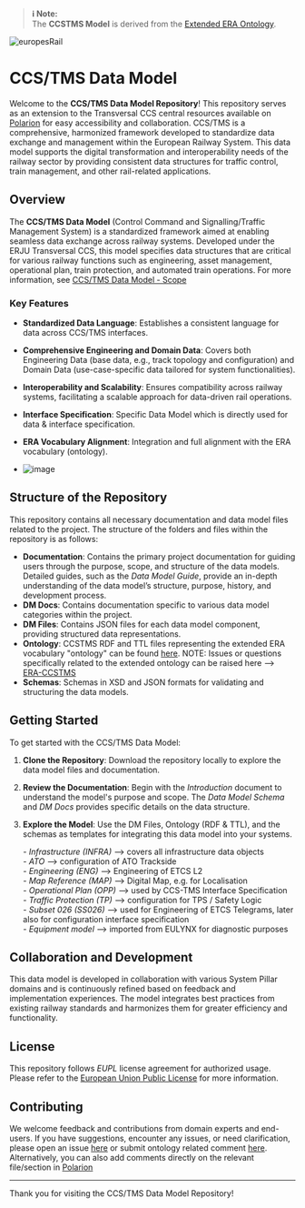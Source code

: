 > **ℹ️ Note:**  
> The **CCSTMS Model** is derived from the [Extended ERA Ontology](https://ext-era-doc.vercel.app/).


![europesRail](https://github.com/user-attachments/assets/1bdea4d1-6623-409d-bd40-17a2c865db76)


# CCS/TMS Data Model

Welcome to the **CCS/TMS Data Model Repository**! This repository serves as an extension to the Transversal CCS central resources available on [Polarion](https://polarion.rail-research.europa.eu/polarion/#/project/SPT2TS/wiki/TCCS%20SD1%20-%20Data%20Model/TCCS%20SD1%20-%20Data%20Model_INFRA) for easy accessibility and collaboration. CCS/TMS is a comprehensive, harmonized framework developed to standardize data exchange and management within the European Railway System. This data model supports the digital transformation and interoperability needs of the railway sector by providing consistent data structures for traffic control, train management, and other rail-related applications.

## Overview

The **CCS/TMS Data Model** (Control Command and Signalling/Traffic Management System) is a standardized framework aimed at enabling seamless data exchange across railway systems. Developed under the ERJU Transversal CCS, this model specifies data structures that are critical for various railway functions such as engineering, asset management, operational plan, train protection, and automated train operations. For more information, see [CCS/TMS Data Model - Scope](https://polarion.rail-research.europa.eu/polarion/#/project/SPT2TS/wiki/30%20SD1%20Deliverables/CCS_TMS%20Data%20Model%20-%20Scope%20and%20Approach%20for%20Collaboration%20and%20Specification) 

### Key Features

- **Standardized Data Language**: Establishes a consistent language for data across CCS/TMS interfaces.
- **Comprehensive Engineering and Domain Data**: Covers both Engineering Data (base data, e.g., track topology and configuration) and Domain Data (use-case-specific data tailored for system functionalities).
- **Interoperability and Scalability**: Ensures compatibility across railway systems, facilitating a scalable approach for data-driven rail operations.
- **Interface Specification**: Specific Data Model which is directly used for data & interface specification.
- **ERA Vocabulary Alignment**: Integration and full alignment with the ERA vocabulary (ontology).

- ![image](https://github.com/user-attachments/assets/4abf60b6-cce3-40c7-b983-e21b2df063fe)


## Structure of the Repository

This repository contains all necessary documentation and data model files related to the project. The structure of the folders and files within the repository is as follows:

- **Documentation**: Contains the primary project documentation for guiding users through the purpose, scope, and structure of the data models. Detailed guides, such as the *Data Model Guide*, provide an in-depth understanding of the data model’s structure, purpose, history, and development process.
- **DM Docs**: Contains documentation specific to various data model categories within the project.
- **DM Files**: Contains JSON files for each data model component, providing structured data representations.
- **Ontology**: CCSTMS RDF and TTL files representing the extended ERA vocabulary "ontology" can be found [here](https://ext-era-doc.vercel.app/).
    NOTE: Issues or questions specifically related to the extended ontology can be raised here --> [ERA-CCSTMS](https://github.com/StructLab/ERA-CCSTMS)
- **Schemas**: Schemas in XSD and JSON formats for validating and structuring the data models.

  
## Getting Started

To get started with the CCS/TMS Data Model:

1. **Clone the Repository**: Download the repository locally to explore the data model files and documentation.
2. **Review the Documentation**: Begin with the *Introduction* document to understand the model's purpose and scope. The *Data Model Schema* and *DM Docs* provides specific details on the data structure.
3. **Explore the Model**: Use the DM Files, Ontology (RDF & TTL), and the schemas as templates for integrating this data model into your systems.

      *- Infrastructure (INFRA)*  -->    covers all infrastructure data objects <br>
      *- ATO*                     -->    configuration of ATO Trackside <br>
      *- Engineering (ENG)*       -->    Engineering of ETCS L2 <br>
      *- Map Reference (MAP)*     -->    Digital Map, e.g. for Localisation <br>
      *- Operational Plan (OPP)*  -->    used by CCS-TMS Interface Specification <br>
      *- Traffic Protection (TP)* -->    configuration for TPS / Safety Logic <br>
      *- Subset 026 (SS026)*      -->    used for Engineering of ETCS Telegrams, later also for configuration interface specification <br>
      *- Equipment model*         -->    imported from EULYNX for diagnostic purposes


## Collaboration and Development

This data model is developed in collaboration with various System Pillar domains and is continuously refined based on feedback and implementation experiences. The model integrates best practices from existing railway standards and harmonizes them for greater efficiency and functionality.

## License

This repository follows *EUPL* license agreement for authorized usage. Please refer to the [European Union Public License](https://eupl.eu/1.2/en/) for more information.

## Contributing

We welcome feedback and contributions from domain experts and end-users. If you have suggestions, encounter any issues, or need clarification, please open an issue [here](https://github.com/StructLab/CCS-TMS-1.0/issues) or submit ontology related comment [here](https://github.com/StructLab/ERA-CCSTMS). Alternatively, you can also add comments directly on the relevant file/section in [Polarion](https://polarion.rail-research.europa.eu/polarion/#/project/SPT2TS/wiki/TCCS%20SD1%20-%20Data%20Model/TCCS%20SD1%20-%20Introduction%20to%20Data%20Model)

---

Thank you for visiting the CCS/TMS Data Model Repository!
